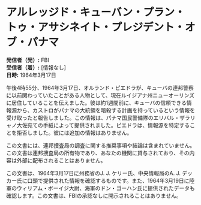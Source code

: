 # アルレッジド・キューバン・プラン・トゥ・アサシネイト・プレジデント・オブ・パナマ

**発信者（発）:** FBI  
**受信者（着）:** [情報なし]  
**日時:** 1964年3月17日

午後4時55分、1964年3月17日、オルランド・ピエドラが、キューバの連邦警察に以前関わっていたことがある人物として、現在ルイジアナ州ニューオーリンズに居住していることを伝えました。彼は約1週間前に、キューバの信頼できる情報源から、カストロがパナマの大統領を暗殺する計画を持っているという情報を受け取ったと報告しました。この情報は、パナマ国民警備隊のエリバル・ザラリャノ大佐宛ての手紙によって提供されました。ピエドラは、情報源を特定することを拒否しました。彼には追加の情報はありません。

この文書には、連邦捜査局の調査に関する推奨事項や結論は含まれていません。この文書は連邦捜査局の所有物であり、あなたの機関に貸与されており、その内容は外部に配布されることはありません。

この文書は、1964年3月17日に州務省のJ. J. ケリー氏、中央情報局のA. J. デッカー氏に口頭で提供された情報を確認するものです。また、1964年3月19日に陸軍のウィリアム・ボーイジ大尉、海軍のドン・ゴーハン氏に提供されたデータも確認します。この文書は、FBIの承認なしに開示されることはありません。